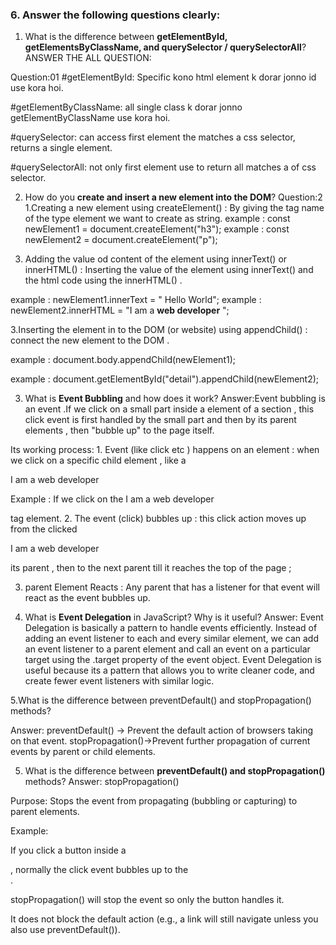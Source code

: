 ### 6. Answer the following questions clearly:

1. What is the difference between **getElementById, getElementsByClassName, and querySelector / querySelectorAll**?
          ANSWER THE ALL QUESTION:

Question:01
#getElementById: Specific kono html element k dorar jonno id use kora hoi. 

#getElementByClassName: all single class k dorar jonno getElementByClassName use kora hoi.

#querySelector: can access first element the matches a css selector, returns a single element.

#querySelectorAll: not only first element use to return all matches a of css selector.


2. How do you **create and insert a new element into the DOM**?
Question:2
1.Creating a new element using createElement() : By  giving the tag name of the type element we want to  create as string.
example :     const newElement1 = document.createElement("h3");
example :     const newElement2 = document.createElement("p");

2. Adding the value od content of the element  using innerText() or innerHTML() : Inserting the value of the element using innerText() and the html code using the innerHTML() .

example :   newElement1.innerText = " Hello World";
example :   newElement2.innerHTML = "I am a <b>web developer</b> ";

3.Inserting the element in to the DOM (or website) using appendChild() :  connect the new element to the DOM .

 example : document.body.appendChild(newElement1); 

 example : document.getElementById("detail").appendChild(newElement2);


3. What is **Event Bubbling** and how does it work?
Answer:Event bubbling is an event .If we click on a small part inside a element of a section , this click event is first handled by the small part and then by its parent elements , then "bubble up" to the page itself.

Its working process: 1. Event (like click etc ) happens on an element : when we click on a specific child element , like a

I am a web developer

Example : If we click on the
I am a web developer

tag element.
2. The event (click) bubbles up :  this click action moves up from the clicked <p> I am a web developer </p> its parent , then to the next parent till it reaches the top of the page ;

3. parent Element Reacts :  Any parent that has  a listener for that event will react as the event bubbles up.



4. What is **Event Delegation** in JavaScript? Why is it useful?
Answer: Event Delegation is basically a pattern to handle events efficiently. Instead of adding an event listener to each and every similar element, we can add an event listener to a parent element and call an event on a particular target using the .target property of the event object. Event Delegation is useful because its a pattern that allows you to write cleaner code, and create fewer event listeners with similar logic.

5.What is the difference between preventDefault() and stopPropagation() methods?

Answer: preventDefault() -> Prevent the default action of browsers taking on that event. stopPropagation()->Prevent further propagation of current events by parent or child elements.


5. What is the difference between **preventDefault() and stopPropagation()** methods?
Answer:
stopPropagation()

Purpose: Stops the event from propagating (bubbling or capturing) to parent elements.

Example:

If you click a button inside a <div>, normally the click event bubbles up to the <div>.

stopPropagation() will stop the event so only the button handles it.

It does not block the default action (e.g., a link will still navigate unless you also use preventDefault()).